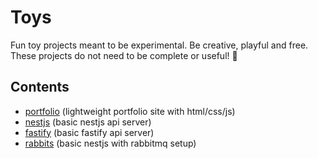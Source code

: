 # Toys 

Fun toy projects meant to be experimental. Be creative, playful and free. These projects do not need to be complete or useful! 🥳

## Contents
- [portfolio](https://github.com/svenkang/toys/tree/main/portfolio) (lightweight portfolio site with html/css/js)
- [nestjs](https://github.com/svenkang/toys/tree/main/nestjs) (basic nestjs api server)
- [fastify](https://github.com/svenkang/toys/tree/main/fastify) (basic fastify api server)
- [rabbits](https://github.com/svenkang/toys/tree/main/rabbits) (basic nestjs with rabbitmq setup)
